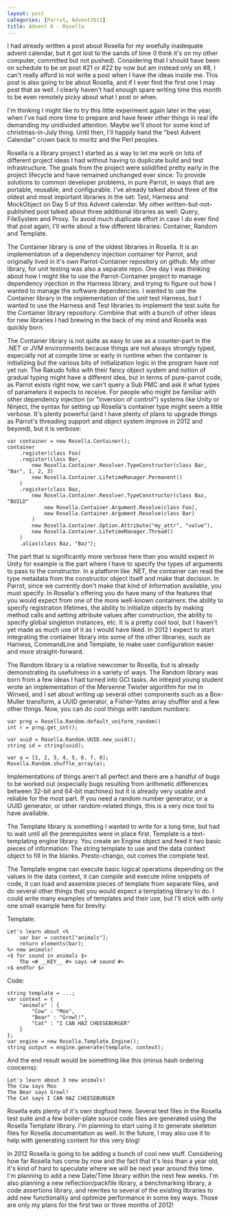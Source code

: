```yaml
---
layout: post
categories: [Parrot, Advent2011]
title: Advent 8 - Rosella
---
```


I had already written a post about Rosella for my woefully inadequate advent
calendar, but it got lost to the sands of time (I think it's on my other
computer, committed but not pushed). Considering that I should have been on
schedule to be on post #21 or #22 by now but am instead only on #8, I can't
really afford to not write a post when I have the ideas inside me. This post is
also going to be about Rosella, and if I ever find the first one I may post that
as well. I clearly haven't had enough spare writing time this month to be even
remotely picky about what I post or when.

I'm thinking I might like to try this little experiment again later in the year,
when I've had more time to prepare and have fewer other things in real life
demanding my unidivided attention. Maybe we'll shoot for some kind of
christmas-in-July thing. Until then, I'll happily hand the "best Advent
Calendar" crown back to moritz and the Perl peoples.

Rosella is a library project I started as a way to let me work on lots of
different project ideas I had without having to duplicate build and test
infrastructure. The goals from the project were solidified pretty early in the
project lifecycle and have remained unchanged ever since: To provide solutions
to common developer problems, in pure Parrot, in ways that are portable,
reusable, and configurable. I've already talked about three of the oldest and
most important libraries in the set: Test, Harness and MockObject on Day 5 of
this Advent calendar. My other written-but-not-published post talked about three
additional libraries as well: Query, FileSystem and Proxy. To avoid much
duplicate effort in case I do ever find that post again, I'll write about a few
different libraries: Container, Random and Template.

The Container library is one of the oldest libraries in Rosella. It is an
implementation of a dependency injection container for Parrot, and originally
lived in it's own Parrot-Container repository on github. My other library, for
unit testing was also a separate repo. One day I was thinking about how I might
like to use the Parrot-Container project to manage dependency injection in the
Harness library, and trying to figure out how I wanted to manage the software
dependencies. I wanted to use the Container library in the implementation of the
unit test Harness, but I wanted to use the Harness and Test libraries to
implement the test suite for the Container library repository. Combine that with
a bunch of other ideas for new libraries I had brewing in the back of my mind
and Rosella was quickly born.

The Container library is not quite as easy to use as a counter-part in the .NET
or JVM environments because things are not always strongly typed, especially not
at compile time or early in runtime when the container is initializing but the
various bits of initialization logic in the program have not yet run. The Rakudo
folks with their fancy object system and notion of gradual typing might have a
different idea, but in terms of pure-parrot code, as Parrot exists right now,
we can't query a Sub PMC and ask it what types of parameters it expects to
receive. For people who might be familiar with other dependency injection (or
"inversion of control") systems like Unity or Ninject, the syntax for setting up
Rosella's container type might seem a little verbose. It's plenty powerful (and
I have plenty of plans to upgrade things as Parrot's threading support and
object system improve in 2012 and beyond), but it is verbose:

    var container = new Rosella.Container();
    container
        .register(class Foo)
        .register(class Bar,
            new Rosella.Container.Resolver.TypeConstructor(class Bar, "Bar", 1, 2, 3)
            new Rosella.Container.LifetimeManager.Permanent()
        )
        .register(class Baz,
            new Rosella.Container.Resolver.TypeConstructor(class Baz, "BUILD"
                new Rosella.Container.Argument.Resolve(class Foo),
                new Rosella.Container.Argument.Resolve(class Bar)
            )
            new Rosella.Container.Option.Attribute("my_attr", "value"),
            new Rosella.Container.LifetimeManager.Thread()
        )
        .alias(class Baz, "Baz");

The part that is significantly more verbose here than you would expect in Unity
for example is the part where I have to specify the types of arguments to pass
to the constructor. In a platform like .NET, the container can read the type
metadata from the constructor object itself and make that decision. In Parrot,
since we currently don't make that kind of information available, you must
specify. In Rosella's offering you do have many of the features that you would
expect from one of the more well-known containers: the ability to specify
registration lifetimes, the ability to initialize objects by making method calls
and setting attribute values after construction, the ability to specify global
singleton instances, etc. It is a pretty cool tool, but I haven't yet made as
much use of it as I would have liked. In 2012 I expect to start integrating the
container library into some of the other libraries, such as Harness, CommandLine
and Template, to make user configuration easier and more straight-forward.

The Random library is a relative newcomer to Rosella, but is already
demonstrating its usefulness in a variety of ways. The Random library was born
from a few ideas I had turned into GCI tasks. An intrepid young student wrote
an implementation of the Mersenne Twister algorithm for me in Winxed, and I set
about writing up several other components such as a Box-Muller transform, a UUID
generator, a Fisher-Yates array shuffler and a few other things. Now, you can do
cool things with random numbers:

    var prng = Rosella.Random.default_uniform_random()
    int r = prng.get_int();

    var uuid = Rosella.Random.UUID.new_uuid();
    string id = string(uuid);

    var a = [1, 2, 3, 4, 5, 6, 7, 8];
    Rosella.Random.shuffle_array(a);

Implementations of things aren't all perfect and there are a handful of bugs to
be worked out (especially bugs resulting from arithmetic differences between
32-bit and 64-bit machines) but it is already very usable and reliable for the
most part. If you need a random number generator, or a UUID generator, or other
random-related things, this is a very nice tool to have available.

The Template library is something I wanted to write for a long time, but had to
wait until all the prerequisites were in place first. Template is a
text-templating engine library. You create an Engine object and feed it two
basic pieces of information: The string template to use and the data context
object to fill in the blanks. Presto-chango, out comes the complete text.

The Template engine can execute basic logical operations depending on the values
in the data context, it can compile and execute inline snippets of code, it can
load and assemble pieces of template from separate files, and do several other
things that you would expect a templating library to do. I could write many
examples of templates and their use, but I'll stick with only one small example
here for brevity:

Template:

    Let's learn about <%
        var bar = context["animals"];
        return elements(bar);
    %> new animals!
    <$ for sound in animals $>
        The <# __KEY__ #> says <# sound #>
    <$ endfor $>

Code:

    string template = ...;
    var context = {
        "animals" : {
            "Cow" : "Moo",
            "Bear" : "Growl!",
            "Cat" : "I CAN HAZ CHEESEBURGER"
        }
    };
    var engine = new Rosella.Template.Engine();
    string output = engine.generate(template, context);

And the end result would be something like this (minus hash ordering concerns):

    Let's learn about 3 new animals!
    The Cow says Moo
    The Bear says Growl!
    The Cat says I CAN HAZ CHEESEBURGER

Rosella eats plenty of it's own dogfood here. Several test files in the Rosella
test suite and a few boiler-plate source code files are generated using the
Rosella Template library. I'm planning to start using it to generate skeleton
files for Rosella documentation as well. In the future, I may also use it to
help with generating content for this very blog!

In 2012 Rosella is going to be adding a bunch of cool new stuff. Considering how
far Rosella has come by now and the fact that it's less than a year old, it's
kind of hard to speculate where we will be next year around this time. I'm
planning to add a new Date/Time library within the next few weeks. I'm also
planning a new reflection/packfile library, a benchmarking library, a code
assertions library, and rewrites to several of the existing libraries to add
new functionality and optimize performance in some key ways. Those are only my
plans for the first two or three months of 2012!




